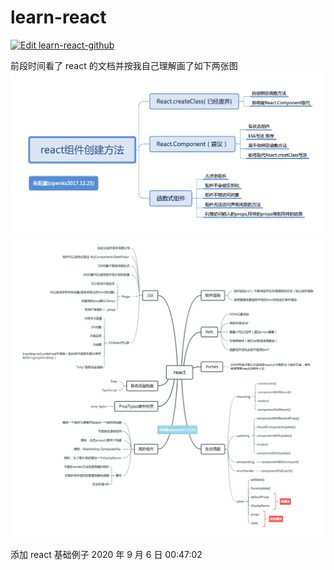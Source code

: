 # learn-react

[![Edit learn-react-github](https://codesandbox.io/static/img/play-codesandbox.svg)](https://codesandbox.io/s/learn-react-github-pe0bs?fontsize=14&hidenavigation=1&theme=dark)

前段时间看了 react 的文档并按我自己理解画了如下两张图
![react组件创建方法](https://raw.githubusercontent.com/openks/learn-react/master/img/2017-12-25_react%E5%88%9B%E5%BB%BA%E7%BB%84%E4%BB%B6%E6%96%B9%E6%B3%95.png)
![react](https://raw.githubusercontent.com/openks/learn-react/master/img/2017-12-25_react.png)

添加 react 基础例子 2020 年 9 月 6 日 00:47:02
